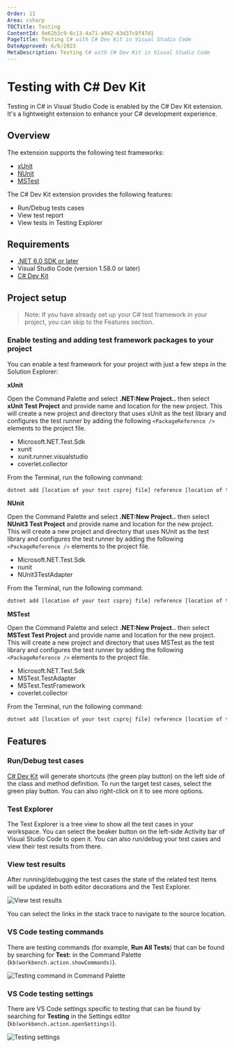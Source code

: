 ```yaml
---
Order: 11
Area: csharp
TOCTitle: Testing
ContentId: 0e62b3c9-6c13-4a71-a942-63d37c8f47d1
PageTitle: Testing C# with C# Dev Kit in Visual Studio Code
DateApproved: 6/6/2023
MetaDescription: Testing C# with C# Dev Kit in Visual Studio Code
---
```


# Testing with C# Dev Kit

Testing in C# in Visual Studio Code is enabled by the C# Dev Kit extension. It's a lightweight extension to enhance your C# development experience.

## Overview

The extension supports the following test frameworks:

- [xUnit](https://learn.microsoft.com/dotnet/core/testing/unit-testing-with-dotnet-test)
- [NUnit](https://learn.microsoft.com/dotnet/core/testing/unit-testing-with-nunit)
- [MSTest](https://learn.microsoft.com/dotnet/core/testing/unit-testing-with-mstest)

The C# Dev Kit extension provides the following features:

- Run/Debug tests cases
- View test report
- View tests in Testing Explorer

## Requirements

- [.NET 6.0 SDK or later](https://dotnet.microsoft.com/download)
- Visual Studio Code (version 1.58.0 or later)
- [C# Dev Kit](https://marketplace.visualstudio.com/items?itemName=ms-dotnettools.csdevkit)

## Project setup

> Note: If you have already set up your C# test framework in your project, you can skip to the Features section.

### Enable testing and adding test framework packages to your project

You can enable a test framework for your project with just a few steps in the Solution Explorer:

**xUnit**

Open the Command Palette and select **.NET:New Project..** then select **xUnit Test Project** and provide name and location for the new project. This will create a new project and directory that uses xUnit as the test library and configures the test runner by adding the following `<PackageReference />` elements to the project file.

- Microsoft.NET.Test.Sdk
- xunit
- xunit.runner.visualstudio
- coverlet.collector

From the Terminal, run the following command:

```bash
dotnet add [location of your test csproj file] reference [location of the csproj file for project to be tested]
```

**NUnit**

Open the Command Palette and select **.NET:New Project..** then select **NUnit3 Test Project** and provide name and location for the new project. This will create a new project and directory that uses NUnit as the test library and configures the test runner by adding the following `<PackageReference />` elements to the project file.

- Microsoft.NET.Test.Sdk
- nunit
- NUnit3TestAdapter

From the Terminal, run the following command:
```bash
dotnet add [location of your test csproj file] reference [location of the csproj file for project to be tested]
```

**MSTest**

Open the Command Palette and select **.NET:New Project..** then select **MSTest Test Project** and provide name and location for the new project. This will create a new project and directory that uses MSTest as the test library and configures the test runner by adding the following `<PackageReference />` elements to the project file.

- Microsoft.NET.Test.Sdk
- MSTest.TestAdapter
- MSTest.TestFramework
- coverlet.collector

From the Terminal, run the following command:

```bash
dotnet add [location of your test csproj file] reference [location of the csproj file for project to be tested]
```

## Features

### Run/Debug test cases

[C# Dev Kit](https://marketplace.visualstudio.com/items?itemName=ms-dotnettools.csdevkit) will generate shortcuts (the green play button) on the left side of the class and method definition. To run the target test cases, select the green play button. You can also right-click on it to see more options.

### Test Explorer

The Test Explorer is a tree view to show all the test cases in your workspace. You can select the beaker button on the left-side Activity bar of Visual Studio Code to open it. You can also run/debug your test cases and view their test results from there.

### View test results

After running/debugging the test cases the state of the related test items will be updated in both editor decorations and the Test Explorer.

![View test results](images/testing/view-test-results.png)

You can select the links in the stack trace to navigate to the source location.

### VS Code testing commands

There are testing commands (for example, **Run All Tests**) that can be found by searching for **Test:** in the Command Palette (`kb(workbench.action.showCommands)`).

![Testing command in Command Palette](images/testing/testing-command.png)

### VS Code testing settings

There are VS Code settings specific to testing that can be found by searching for **Testing** in the Settings editor (`kb(workbench.action.openSettings)`).

![Testing settings](images/testing/testing-settings.png)
